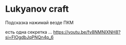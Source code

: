 # Lukyanov craft
Подсказка нажимай везде ПКМ

есть одна секретка ...
https://youtu.be/fv8NMNIXNH8?si=FlOgdbJqPNQn4p_6
